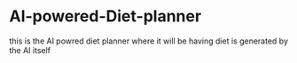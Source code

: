 # AI-powered-Diet-planner
   this is the AI powred diet planner where it will be having diet is generated by the AI itself
